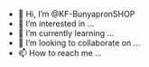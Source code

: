 - 👋 Hi, I’m @KF-BunyapronSHOP
- 👀 I’m interested in ...
- 🌱 I’m currently learning ...
- 💞️ I’m looking to collaborate on ...
- 📫 How to reach me ...

<!---
KF-BunyapronSHOP/KF-BunyapronSHOP is a ✨ special ✨ repository because its `README.md` (this file) appears on your GitHub profile.
You can click the Preview link to take a look at your changes.
--->
